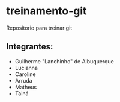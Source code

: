 treinamento-git
===============

Repositorio para treinar git


Integrantes:
-------------
 * Guilherme "Lanchinho" de Albuquerque
 * Lucianna
 * Caroline
 * Arruda
 * Matheus
 * Tainá
